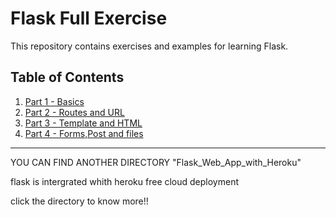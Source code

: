 # Flask Full Exercise

This repository contains exercises and examples for learning Flask.

## Table of Contents

1. [Part 1 - Basics](#[part-1---basics](https://github.com/VikasSivashankaran/Flask_with_API/blob/main/Flask%20full%20exercises/Part1_basic.py))
2. [Part 2 - Routes and URL](#part-2---routes-and-url)
3. [Part 3 - Template and HTML](#part-3---template-and-html)
4. [Part 4 - Forms,Post and files](#Part-4---Forms-Post-and-files)

---



YOU CAN FIND ANOTHER DIRECTORY "Flask_Web_App_with_Heroku"

flask is intergrated whith heroku free cloud deployment

click the directory to know more!!
